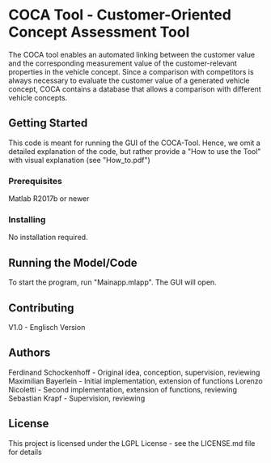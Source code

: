 # COCA Tool - Customer-Oriented Concept Assessment Tool

The COCA tool enables an automated linking between the customer value and the corresponding measurement value of the customer-relevant properties in the vehicle concept. Since a comparison with competitors is always necessary to evaluate the customer value of a generated vehicle concept, COCA contains a database that allows a comparison with different vehicle concepts.
 

## Getting Started
This code is meant for running the GUI of the COCA-Tool. Hence, we omit a detailed explanation of the code, but rather provide a "How to use the Tool" with visual explanation (see "How_to.pdf")

 
### Prerequisites
Matlab R2017b or newer
 
### Installing
No installation required.
 
 
## Running the Model/Code
To start the program, run "Mainapp.mlapp". The GUI will open.


## Contributing
V1.0 - Englisch Version
 

## Authors
Ferdinand Schockenhoff - Original idea, conception, supervision, reviewing
Maximilian Bayerlein - Initial implementation, extension of functions
Lorenzo Nicoletti - Second implementation, extension of functions, reviewing
Sebastian Krapf - Supervision, reviewing
 

## License
This project is licensed under the LGPL License - see the LICENSE.md file for details
